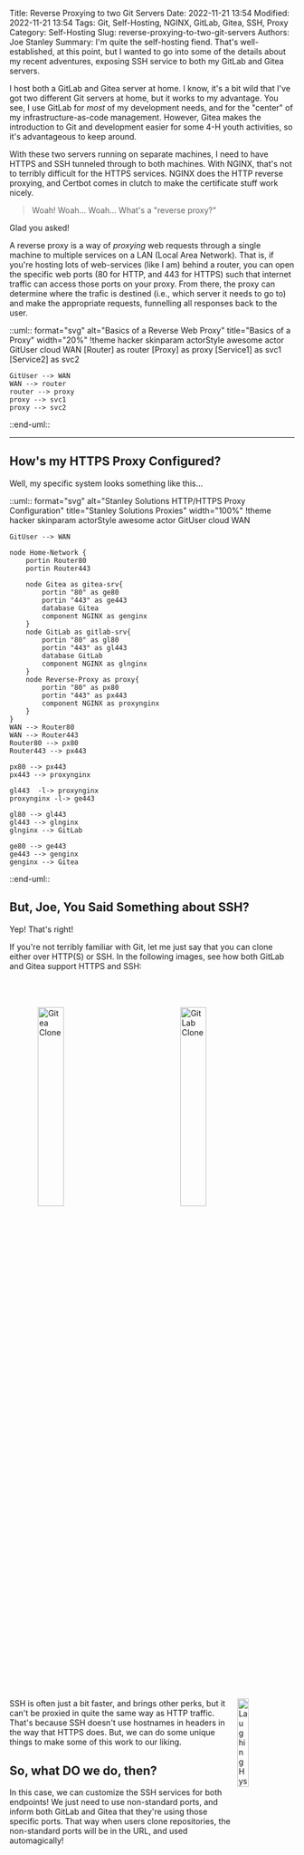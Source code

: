 Title: Reverse Proxying to two Git Servers
Date: 2022-11-21 13:54
Modified: 2022-11-21 13:54
Tags: Git, Self-Hosting, NGINX, GitLab, Gitea, SSH, Proxy
Category: Self-Hosting
Slug: reverse-proxying-to-two-git-servers
Authors: Joe Stanley
Summary: I'm quite the self-hosting fiend. That's well-established, at this point, but I wanted to go into some of the details about my recent adventures, exposing SSH service to both my GitLab and Gitea servers.

I host both a GitLab and Gitea server at home. I know, it's a bit wild that I've got two different Git servers at home, but it works to my advantage.
You see, I use GitLab for *most* of my development needs, and for the "center" of my infrastructure-as-code management. However, Gitea makes the introduction
to Git and development easier for some 4-H youth activities, so it's advantageous to keep around.

With these two servers running on separate machines, I need to have HTTPS and SSH tunneled through to both machines. With NGINX, that's not to terribly difficult for
the HTTPS services. NGINX does the HTTP reverse proxying, and Certbot comes in clutch to make the certificate stuff work nicely.

> Woah! Woah... Woah... What's a "reverse proxy?"

Glad you asked!

A reverse proxy is a way of *proxying* web requests through a single machine to multiple services on a LAN (Local Area Network). That is, if you're hosting lots of web-services
(like I am) behind a router, you can open the specific web ports (80 for HTTP, and 443 for HTTPS) such that internet traffic can access those ports on your proxy. From there, the proxy can determine where the trafic is destined (i.e., which server it needs to go to) and make the appropriate requests, funnelling all responses back to the user.

::uml:: format="svg" alt="Basics of a Reverse Web Proxy" title="Basics of a Proxy" width="20%"
   !theme hacker
    skinparam actorStyle awesome
    actor GitUser
    cloud WAN
    [Router] as router
    [Proxy] as proxy
    [Service1] as svc1
    [Service2] as svc2

    GitUser --> WAN
    WAN --> router
    router --> proxy
    proxy --> svc1
    proxy --> svc2
::end-uml::

---

## How's my HTTPS Proxy Configured?

Well, my specific system looks something like this...

::uml:: format="svg" alt="Stanley Solutions HTTP/HTTPS Proxy Configuration" title="Stanley Solutions Proxies" width="100%"
   !theme hacker
    skinparam actorStyle awesome
    actor GitUser
    cloud WAN

    GitUser --> WAN

    node Home-Network {
        portin Router80
        portin Router443

        node Gitea as gitea-srv{
            portin "80" as ge80
            portin "443" as ge443
            database Gitea
            component NGINX as genginx
        }
        node GitLab as gitlab-srv{
            portin "80" as gl80
            portin "443" as gl443
            database GitLab
            component NGINX as glnginx
        }
        node Reverse-Proxy as proxy{
            portin "80" as px80
            portin "443" as px443
            component NGINX as proxynginx
        }
    }
    WAN --> Router80
    WAN --> Router443
    Router80 --> px80
    Router443 --> px443

    px80 --> px443
    px443 --> proxynginx

    gl443  -l-> proxynginx
    proxynginx -l-> ge443

    gl80 --> gl443
    gl443 --> glnginx
    glnginx --> GitLab

    ge80 --> ge443
    ge443 --> genginx
    genginx --> Gitea
::end-uml::

## But, Joe, You Said Something about SSH?

Yep! That's right!

If you're not terribly familiar with Git, let me just say that you can clone either over HTTP(S) or SSH. In the following images, see how both GitLab and Gitea support
HTTPS and SSH:

<img src="{attach}/images/gitlab-clone.png" align="right" style="width: 30%; margin: 10%;" alt="GitLab Clone">
<img src="{attach}/images/giea-clone.png" align="left" style="width: 30%; margin: 10%;" alt="Gitea Clone">

<img src="{attach}/images/laughing-hysterically.gif" align="right" style="width: 20%" alt="Laughing Hysterically">

SSH is often just a bit faster, and brings other perks, but it can't be proxied in quite the same way as HTTP traffic. That's because SSH doesn't use hostnames in headers
in the way that HTTPS does. But, we can do some unique things to make some of this work to our liking.

## So, what DO we do, then?

In this case, we can customize the SSH services for both endpoints! We just need to use non-standard ports, and inform both GitLab and Gitea that they're using those
specific ports. That way when users clone repositories, the non-standard ports will be in the URL, and used automagically!